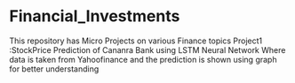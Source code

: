 # Financial_Investments
This repository has Micro Projects on various Finance topics
Project1 :StockPrice Prediction of Cananra Bank using LSTM Neural Network Where data is taken from Yahoofinance and the prediction is shown using graph for 
better understanding
